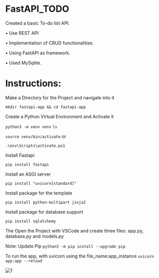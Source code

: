 # FastAPI_TODO

Created a basic To-do list API.

• Use REST API

• Implementation of CRUD functionalities.

• Using FastAPI as framework.

• Used MySqlite.


# Instructions:

Make a Directory for the Project and navigate into it

`mkdir fastapi-app && cd fastapi-app`

Create a Python Virtual Environment and Activate it

`python3 -m venv venv`
`ls`

`source venv/bin/activate`
or

`.\env\Scripts\activate.ps1`


Install Fastapi

`pip install fastapi`

Install an ASGI server

`pip install "uvicorn[standard]"`

Install package for the template

`pip install python-multipart jinja2`

Install package for database support

`pip install sqlalchemy`

The Open the Project with VSCode and create three files: app.py, database.py and models.py

Note:
Update Pip `python3 -m pip install --upgrade pip`

To run the app, with uvicorn using the file_name:app_instance
`uvicorn app:app --reload`

![1](https://user-images.githubusercontent.com/69100830/212610004-d9ed7b15-fbe3-4ad6-ad1d-165cad95a72b.jpg)


